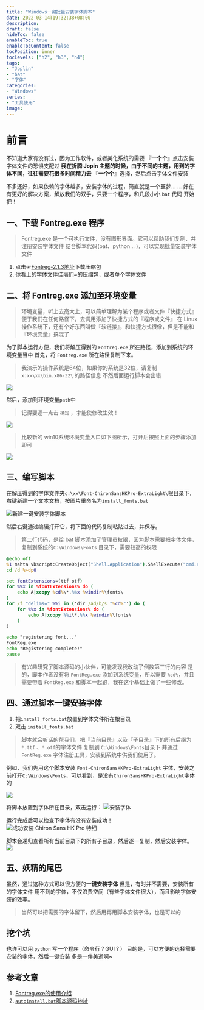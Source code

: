 ```yaml
---
title: "Windows一键批量安装字体脚本"
date: 2022-03-14T19:32:38+08:00
description:
draft: false
hideToc: false
enableToc: true
enableTocContent: false
tocPosition: inner
tocLevels: ["h2", "h3", "h4"]
tags:
- "Joplin"
- "bat"
- "字体"
categories:
- "Windows"
series:
- "工具使用"
image:
---
```


 # 前言

不知道大家有没有过，因为工作软件，或者美化系统的需要
『**一个个**』点击安装字体文件的恐惧支配过
**我在折腾 Jopin 主题的时候，由于不同的主题，用到的字体不同，往往需要花很多时间精力去**
『**一个个**』选择，然后点击字体文件安装

不多还好，如果依赖的字体越多，安装字体的过程，简直就是一个噩梦... ...
好在有更好的解决方案，解放我们的双手，只要一个程序，和几段小小 `bat` 代码
开始把！

## 一、下载 Fontreg.exe 程序

> Fontreg.exe 是一个可执行文件，没有图形界面。它可以帮助我们复制、并注册安装字体文件
> 结合脚本代码(bat、python... )，可以实现批量安装字体文件

1. 点击☞[Fontreg-2.1.3地址](https://code.kliu.org/misc/fontreg/fontreg-2.1.3-redist.7z)下载压缩包
2. 你看上的字体文件佳丽们~的压缩包，或者单个字体文件

## 二、将 Fontreg.exe 添加至环境变量

> 环境变量，听上去高大上，可以简单理解为某个程序或者文件『快捷方式』
> 便于我们在任何路径下，去调用添加了快捷方式的『程序或文件』
> 在 Linux 操作系统下，还有个好东西叫做『软链接』，和快捷方式很像，但是不能和『环境变量』搞混了

为了脚本运行方便，我们将解压得到的 `Fontreg.exe` 所在路径，添加到系统的环境变量当中
首先，将 `Fontreg.exe` 所在路径复制下来。

> 我演示的操作系统是64位，如果你的系统是32位，请复制 `x:xx\xx\bin.x86-32\` 的路径信息
> 不然后面运行脚本会出错

![](https://s2.loli.net/2022/03/14/vjWul4HIZLpYArs.gif)

然后，添加到环境变量`path`中

> 记得要逐一点击 `确定` ，才能使修改生效！

![](https://s2.loli.net/2022/03/14/B26m5NbF1DChVHJ.gif)

>比较新的 win10系统环境变量入口如下图所示，打开后按照上面的步骤添加即可

![](https://s2.loli.net/2022/03/14/VzmsS7GuJvW3l4d.gif)


## 三、编写脚本

在解压得到的字体文件夹`c:\xx\Font-ChironSansHKPro-ExtraLight\`根目录下，右键新建一个文本文档，按图片重命名为`install_fonts.bat`

![新建一键安装字体脚本](https://s2.loli.net/2022/03/14/YEi8haekJpqc2mM.png)

然后右键通过编辑打开它，将下面的代码复制粘贴进去，并保存。

> 第二行代码，是给 bat 脚本添加了管理员权限，因为脚本需要把字体文件，复制到系统的`C:\Windows\Fonts` 目录下，需要较高的权限

```bat
@echo off
%1 mshta vbscript:CreateObject("Shell.Application").ShellExecute("cmd.exe","/c %~s0 ::","","runas",1)(window.close)&&exit
cd /d %~dp0

set fontExtensions=(ttf otf)
for %%x in %fontExtensions% do (
	echo A|xcopy %cd%\*.%%x %windir%\fonts\
) 
for /f "delims=" %%i in ('dir /ad/b/s "%cd%"') do (
	for %%x in %fontExtensions% do (
		echo A|xcopy %%i\*.%%x %windir%\fonts\
	) 
)

echo "registering font..."
FontReg.exe
echo "Registering complete!"
pause
```

> 有兴趣研究了脚本源码的小伙伴，可能发现我改动了倒数第三行的内容
> 是的，脚本作者没有将 `FontReg.exe` 添加到系统变量，所以需要 `%cd%`，并且需要带着 `FontReg.exe` 和脚本一起跑，我在这个基础上做了一些修改。

## 四、通过脚本一键安装字体

1. 把`install_fonts.bat`放置到字体文件所在根目录
2. 双击 `install_fonts.bat` 

> 脚本就会听话的帮我们，把『当前目录』以及『子目录』下的所有后缀为 `*.ttf` 、`*.otf`的字体文件
> 复制到 `C:\Windows\Fonts`目录下
> 并通过 `FontReg.exe` 字体注册工具，安装到系统中供我们使用了。

例如，我们先用这个脚本安装  `Font-ChironSansHKPro-ExtraLight` 字体，安装之前打开`C:\Windows\Fonts`，可以看到，是没有`ChironSansHKPro-ExtraLight`字体的

![](https://s2.loli.net/2022/03/14/vWZFO5mMgIeuHQk.png)

将脚本放置到字体所在目录，双击运行：
![安装字体](https://s2.loli.net/2022/03/14/UIwZDLujJPsYWov.gif)

运行完成后可以检查下字体有没有安装成功！
![成功安装 Chiron Sans HK Pro 特细](https://s2.loli.net/2022/03/14/XfKkMx5bdG4W9hJ.png)

脚本会递归查看所有当前目录下的所有子目录，然后逐一复制，然后安装字体。
![](https://s2.loli.net/2022/03/14/EdPh8GV6ZAa9Wuy.gif)



## 五、妖精的尾巴

虽然，通过这种方式可以很方便的**一键安装字体**
但是，有时并不需要，安装所有的字体文件
用不到的字体，不仅浪费空间（有些字体文件很大），而且影响字体安装的效率。

> 当然可以把需要的字体留下，然后用再用脚本安装字体，也是可以的

## 挖个坑

也许可以用  `python`  写一个程序（命令行？GUI？）
目的是，可以方便的选择需要安装的字体，然后一键安装
多是一件美逝啊~

## 参考文章

1. [Fontreg.exe的使用介绍](https://www.richud.com/wiki/Windows_Fontreg_install_fonts_locally_or_remotely_easily)
2. [`autoinstall.bat`脚本源码地址](https://github.com/MichaelIT/autoinstallfont/blob/master/autoinstall.bat)
